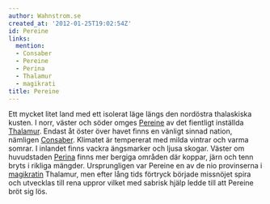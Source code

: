 ```yaml
---
author: Wahnstrom.se
created_at: '2012-01-25T19:02:54Z'
id: Pereine
links:
  mention:
  - Consaber
  - Pereine
  - Perina
  - Thalamur
  - magikrati
title: Pereine
---
```


Ett mycket litet land med ett isolerat läge längs den nordöstra thalaskiska kusten. I norr, väster
och söder omges [Pereine] av det fientligt inställda [Thalamur]. Endast åt öster över havet finns en
vänligt sinnad nation, nämligen [Consaber]. Klimatet är tempererat med milda vintrar och varma
somrar. I inlandet finns vackra ängsmarker och ljusa skogar. Väster om huvudstaden [Perina] finns
mer bergiga områden där koppar, järn och tenn bryts i rikliga mängder. Ursprungligen var Pereine en
av de nio provinserna i [magikratin] Thalamur, men efter lång tids förtryck började missnöjet spira
och utvecklas till rena uppror vilket med sabrisk hjälp ledde till att Pereine bröt sig lös.

  [Pereine]: Pereine
  [Thalamur]: Thalamur
  [Consaber]: Consaber
  [Perina]: Perina
  [magikratin]: magikrati